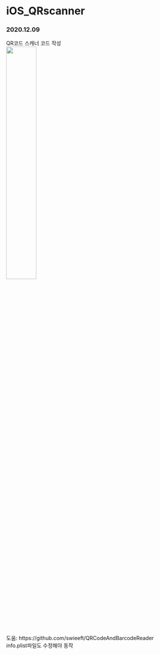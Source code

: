 # iOS_QRscanner
<h3>2020.12.09</h3>
QR코드 스캐너 코드 작성

<br>
<img src="https://user-images.githubusercontent.com/56987664/101584717-a7e3fb80-3a21-11eb-918c-464fd1bdab92.png" width="40%">
<br><br>
도움: https://github.com/swieeft/QRCodeAndBarcodeReader
<br>
info.plist파일도 수정해야 동작
